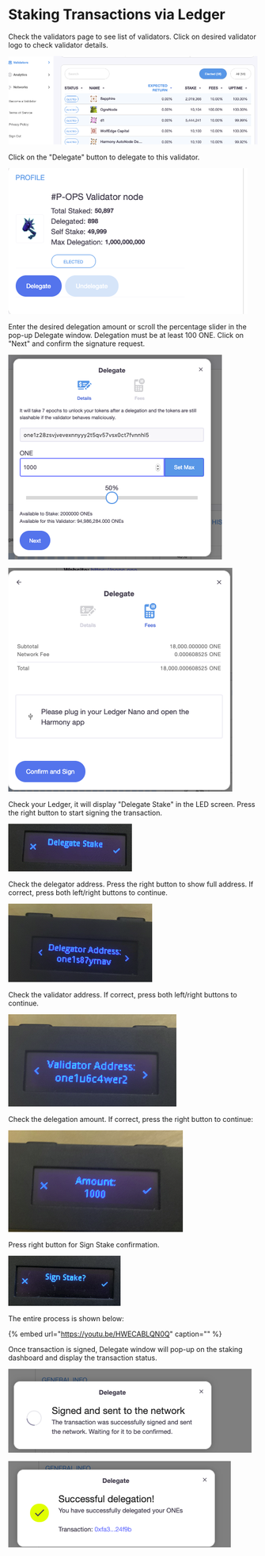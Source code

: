 # Staking Transactions via Ledger

Check the validators page to see list of validators. Click on desired validator logo to check validator details.

![](../../../../../.gitbook/assets/image%20%2866%29.png)

Click on the "Delegate" button to delegate to this validator.

![](../../../../../.gitbook/assets/image%20%289%29.png)

Enter the desired delegation amount or scroll the percentage slider in the pop-up Delegate window. Delegation must be at least 100 ONE. Click on "Next" and confirm the signature request.

![](../../../../../.gitbook/assets/image%20%2833%29.png)

![](../../../../../.gitbook/assets/image%20%2824%29.png)

Check your Ledger, it will display "Delegate Stake" in the LED screen. Press the right button to start signing the transaction.

![](../../../../../.gitbook/assets/image%20%287%29.png)

Check the delegator address. Press the right button to show full address. If correct, press both left/right buttons to continue.

![](../../../../../.gitbook/assets/image%20%2816%29.png)

Check the validator address. If correct, press both left/right buttons to continue.

![](../../../../../.gitbook/assets/image%20%28104%29.png)

Check the delegation amount. If correct, press the right button to continue:

![](../../../../../.gitbook/assets/image%20%28114%29.png)

Press right button for Sign Stake confirmation.

![](../../../../../.gitbook/assets/image%20%28177%29.png)

The entire process is shown below:

{% embed url="https://youtu.be/HWECABLQN0Q" caption="" %}

Once transaction is signed, Delegate window will pop-up on the staking dashboard and display the transaction status.

![](../../../../../.gitbook/assets/image%20%28181%29.png)

![](../../../../../.gitbook/assets/image%20%2814%29.png)

